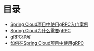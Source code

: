 
# 目录
* [Spring Cloud项目中使用gRPC入门案例](https://weread.qq.com/web/reader/71d32370716443e271df020kd1f32250281d1f491a40045)
* [Spring Cloud为什么需要gRPC](https://weread.qq.com/web/reader/71d32370716443e271df020kc45328f0274c45147dee704)
* [gRPC详解 ](https://github.com/stevenli91748/Network/blob/master/RPC/gRPC/README.md) 
* [如何在Spring Cloud项目中使用gRPC](https://weread.qq.com/web/reader/71d32370716443e271df020k3de32dd027d3def184ad06e)         
